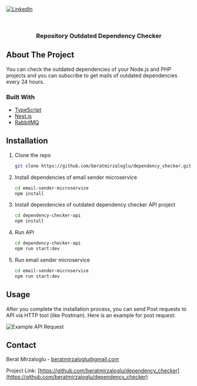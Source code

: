 <div id="top"></div>

[![LinkedIn][linkedin-shield]][linkedin-url]

<!-- PROJECT LOGO -->
<br />
<div align="center">

<h3 align="center">Repository Outdated Dependency Checker</h3>

</div>

<!-- ABOUT THE PROJECT -->

## About The Project

You can check the outdated dependencies of your Node.js and PHP projects and you can subscribe to get mails of outdated dependencies every 24 hours.

### Built With

- [TypeScript](https://www.typescriptlang.org/)
- [Nest.js](https://nestjs.com/)
- [RabbitMQ](https://www.rabbitmq.com/)

<!-- INSTALLATION -->

## Installation

1. Clone the repo
   ```sh
   git clone https://github.com/beratmirzaloglu/dependency_checker.git
   ```
2. Install dependencies of email sender microservice
   ```sh
   cd email-sender-microservice
   npm install
   ```
3. Install dependencies of outdated dependency checker API project
   ```sh
   cd dependency-checker-api
   npm install
   ```
4. Run API
   ```sh
   cd dependency-checker-api
   npm run start:dev
   ```
5. Run email sender microservice
   ```sh
   cd email-sender-microservice
   npm run start:dev
   ```

<!-- USAGE EXAMPLES -->

## Usage

After you complete the installation process, you can send Post requests to API via HTTP tool (like Postman). Here is an example for post request:

![Example API Request](https://i.hizliresim.com/s204mb4.png)

<!-- CONTACT -->

## Contact

Berat Mirzaloglu - beratmirzaloglu@gmail.com

Project Link: [https://github.com/beratmirzaloglu/dependency_checker](https://github.com/beratmirzaloglu/dependency_checker)

[linkedin-shield]: https://img.shields.io/badge/-LinkedIn-black.svg?style=for-the-badge&logo=linkedin&colorB=555
[linkedin-url]: https://linkedin.com/in/beratmirzaloglu

